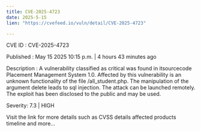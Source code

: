 ```yaml
---
title: CVE-2025-4723
date: 2025-5-15
lien: "https://cvefeed.io/vuln/detail/CVE-2025-4723"

---
```


CVE ID : CVE-2025-4723

Published :  May 15
2025
10:15 p.m. | 4 hours
43 minutes ago

Description : A vulnerability classified as critical was found in itsourcecode Placement Management System 1.0. Affected by this vulnerability is an unknown functionality of the file /all_student.php. The manipulation of the argument delete leads to sql injection. The attack can be launched remotely. The exploit has been disclosed to the public and may be used.

Severity: 7.3 | HIGH

Visit the link for more details
such as CVSS details
affected products
timeline
and more...
